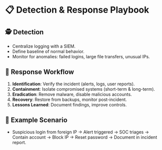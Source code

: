 # 📋 Detection & Response Playbook  

## 🕵️ Detection  
- Centralize logging with a SIEM.  
- Define baseline of normal behavior.  
- Monitor for anomalies: failed logins, large file transfers, unusual IPs.  

## 🚨 Response Workflow  
1. **Identification**: Verify the incident (alerts, logs, user reports).  
2. **Containment**: Isolate compromised systems (short-term & long-term).  
3. **Eradication**: Remove malware, disable malicious accounts.  
4. **Recovery**: Restore from backups, monitor post-incident.  
5. **Lessons Learned**: Document findings, improve controls.  

## 🔄 Example Scenario  
- Suspicious login from foreign IP → Alert triggered → SOC triages → Contain account → Block IP → Reset password → Document in incident report.  
